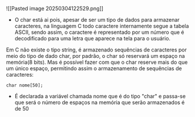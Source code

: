 ![[Pasted image 20250304122529.png]]
- O char está ai pois, apesar de ser um tipo de dados para armazenar caracteres, na linguagem C todo caractere internamente segue a tabela ASCII, sendo assim, o caractere é representado por um número que é decodificado para uma letra que aparece na tela para o usuário. 


Em C não existe o tipo string, é armazenado sequências de caracteres por meio do tipo de dado char, por padrão, o char só reservará um espaço na memória(8 bits). Mas é possível fazer com que o char reserve mais do que um único espaço, permitindo assim o armazenamento de sequências de caracteres:
```
char nome[50];
```
- É declarada a variável chamada nome que é do tipo "char" e passa-se que será o número de espaços na memória que serão armazenados é de 50